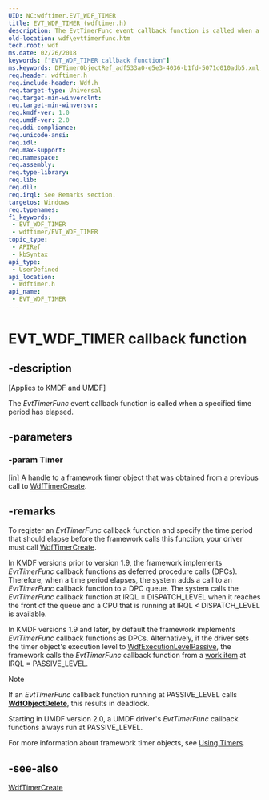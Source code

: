 ```yaml
---
UID: NC:wdftimer.EVT_WDF_TIMER
title: EVT_WDF_TIMER (wdftimer.h)
description: The EvtTimerFunc event callback function is called when a specified time period has elapsed.
old-location: wdf\evttimerfunc.htm
tech.root: wdf
ms.date: 02/26/2018
keywords: ["EVT_WDF_TIMER callback function"]
ms.keywords: DFTimerObjectRef_adf533a0-e5e3-4036-b1fd-5071d010adb5.xml, EVT_WDF_TIMER, EVT_WDF_TIMER callback, EvtTimerFunc, EvtTimerFunc callback function, kmdf.evttimerfunc, wdf.evttimerfunc, wdftimer/EvtTimerFunc
req.header: wdftimer.h
req.include-header: Wdf.h
req.target-type: Universal
req.target-min-winverclnt: 
req.target-min-winversvr: 
req.kmdf-ver: 1.0
req.umdf-ver: 2.0
req.ddi-compliance: 
req.unicode-ansi: 
req.idl: 
req.max-support: 
req.namespace: 
req.assembly: 
req.type-library: 
req.lib: 
req.dll: 
req.irql: See Remarks section.
targetos: Windows
req.typenames: 
f1_keywords:
 - EVT_WDF_TIMER
 - wdftimer/EVT_WDF_TIMER
topic_type:
 - APIRef
 - kbSyntax
api_type:
 - UserDefined
api_location:
 - Wdftimer.h
api_name:
 - EVT_WDF_TIMER
---
```


# EVT_WDF_TIMER callback function


## -description

<p class="CCE_Message">[Applies to KMDF and UMDF]</p>

The <i>EvtTimerFunc</i> event callback function is called when a specified time period has elapsed.

## -parameters

### -param Timer 

[in]
A handle to a framework timer object that was obtained from a previous call to <a href="/windows-hardware/drivers/ddi/wdftimer/nf-wdftimer-wdftimercreate">WdfTimerCreate</a>.

## -remarks

To register an <i>EvtTimerFunc</i> callback function and specify the time period that should elapse before the framework calls this function, your driver must call <a href="/windows-hardware/drivers/ddi/wdftimer/nf-wdftimer-wdftimercreate">WdfTimerCreate</a>.

In KMDF versions prior to version 1.9, the framework implements <i>EvtTimerFunc</i> callback functions as deferred procedure calls (DPCs). Therefore, when a time period elapses, the system adds a call to an <i>EvtTimerFunc</i> callback function to a DPC queue. The system calls the <i>EvtTimerFunc</i> callback function at IRQL = DISPATCH_LEVEL when it reaches the front of the queue and a CPU that is running at IRQL < DISPATCH_LEVEL is available.

In KMDF versions 1.9 and later, by default the framework implements <i>EvtTimerFunc</i> callback functions as DPCs. Alternatively, if the driver sets the timer object's execution level to <a href="/windows-hardware/drivers/ddi/wdfobject/ne-wdfobject-_wdf_execution_level">WdfExecutionLevelPassive</a>, the framework calls the <i>EvtTimerFunc</i> callback function from a <a href="/windows-hardware/drivers/wdf/using-framework-work-items">work item</a> at IRQL = PASSIVE_LEVEL. 

> [!NOTE]
> If an *EvtTimerFunc* callback function running at PASSIVE_LEVEL calls [**WdfObjectDelete**](/windows-hardware/drivers/ddi/wdfobject/nf-wdfobject-wdfobjectdelete), this results in deadlock.

Starting in UMDF version 2.0, a UMDF driver's <i>EvtTimerFunc</i> callback functions always run at PASSIVE_LEVEL.

For more information about framework timer objects, see <a href="/windows-hardware/drivers/wdf/using-timers">Using Timers</a>.

## -see-also

<a href="/windows-hardware/drivers/ddi/wdftimer/nf-wdftimer-wdftimercreate">WdfTimerCreate</a>

